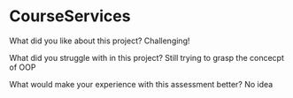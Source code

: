 # CourseServices

What did you like about this project?
Challenging!

What did you struggle with in this project?
Still trying to grasp the concecpt of OOP

What would make your experience with this assessment better?
No idea
